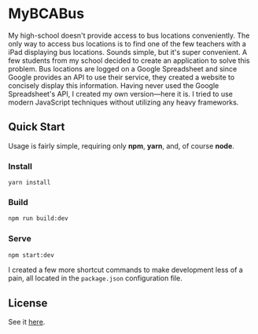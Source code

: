 # MyBCABus

My high-school doesn't provide access to bus locations conveniently. The only way to access bus locations is to find one of the few teachers with a iPad displaying bus locations. Sounds simple, but it's super convenient. A few students from my school decided to create an application to solve this problem. Bus locations are logged on a Google Spreadsheet and since Google provides an API to use their service, they created a website to concisely display this information. Having never used the Google Spreadsheet's API, I created my own version—here it is. I tried to use modern JavaScript techniques without utilizing any heavy frameworks.


## Quick Start
Usage is fairly simple, requiring only **npm**, **yarn**, and, of course **node**.

### Install
```
yarn install
```

### Build
```bash
npm run build:dev
```

### Serve
```bash
npm start:dev
```

I created a few more shortcut commands to make development less of a pain, all located in the `package.json` configuration file.

## License
See it [here](https://github.com/samolaogun/my-bca-bus/blob/master/LICENSE).

